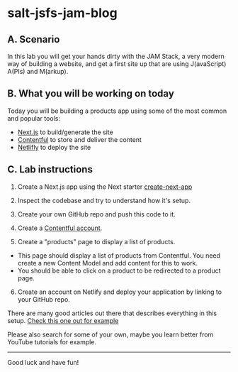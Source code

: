 # salt-jsfs-jam-blog

## A. Scenario

In this lab you will get your hands dirty with the JAM Stack, a very modern way of building a website, and get a first site up that are using J(avaScript) A(PIs) and M(arkup).

## B. What you will be working on today

Today you will be building a products app using some of the most common and popular tools:

* [Next.js](https://www.gatsbyjs.org/)  to build/generate the site
* [Contentful](https://www.contentful.com/) to store and deliver the content
* [Netlifly](https://www.netlify.com/) to deploy the site

## C. Lab instructions

1. Create a Next.js app using the Next starter [create-next-app](https://nextjs.org/docs)

2. Inspect the codebase and try to understand how it's setup. 

3. Create your own GitHub repo and push this code to it.

4. Create a [Contentful account](https://www.contentful.com).

5. Create a "products" page to display a list of products.
  * This page should display a list of products from Contentful. You need create a new Content Model and add content for this to work.
  * You should be able to click on a product to be redirected to a product page.

6. Create an account on Netlify and deploy your application by linking to your GitHub repo.

There are many good articles out there that describes everything in this setup. [Check this one out for example](https://www.netlify.com/blog/2020/08/17/integrate-next.js-and-contentful/)

Please also search for some of your own, maybe you learn better from YouTube tutorials for example.

---

Good luck and have fun!
